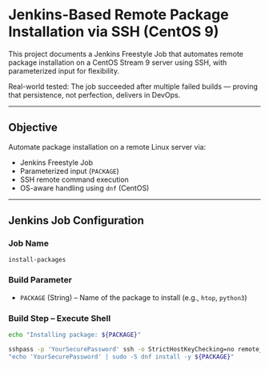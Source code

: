 # Jenkins-Based Remote Package Installation via SSH (CentOS 9)

This project documents a Jenkins Freestyle Job that automates remote package installation on a CentOS Stream 9 server using SSH, with parameterized input for flexibility.

Real-world tested: The job succeeded after multiple failed builds — proving that persistence, not perfection, delivers in DevOps.

---

## Objective

Automate package installation on a remote Linux server via:

- Jenkins Freestyle Job  
- Parameterized input (`PACKAGE`)  
- SSH remote command execution  
- OS-aware handling using `dnf` (CentOS)

---

## Jenkins Job Configuration

### Job Name

`install-packages`

### Build Parameter

- `PACKAGE` (String) – Name of the package to install (e.g., `htop`, `python3`)

### Build Step – Execute Shell

```bash
echo "Installing package: ${PACKAGE}"

sshpass -p 'YourSecurePassword' ssh -o StrictHostKeyChecking=no remote_user@remote_server_ip \
"echo 'YourSecurePassword' | sudo -S dnf install -y ${PACKAGE}"

